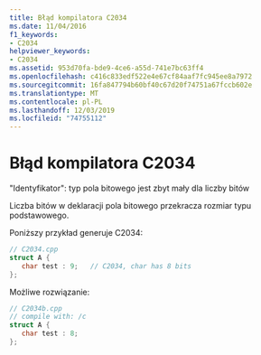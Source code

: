 ```yaml
---
title: Błąd kompilatora C2034
ms.date: 11/04/2016
f1_keywords:
- C2034
helpviewer_keywords:
- C2034
ms.assetid: 953d70fa-bde9-4ce6-a55d-741e7bc63ff4
ms.openlocfilehash: c416c833edf522e4e67cf84aaf7fc945ee8a7972
ms.sourcegitcommit: 16fa847794b60bf40c67d20f74751a67fccb602e
ms.translationtype: MT
ms.contentlocale: pl-PL
ms.lasthandoff: 12/03/2019
ms.locfileid: "74755112"
---
```

# <a name="compiler-error-c2034"></a>Błąd kompilatora C2034

"Identyfikator": typ pola bitowego jest zbyt mały dla liczby bitów

Liczba bitów w deklaracji pola bitowego przekracza rozmiar typu podstawowego.

Poniższy przykład generuje C2034:

```cpp
// C2034.cpp
struct A {
   char test : 9;   // C2034, char has 8 bits
};
```

Możliwe rozwiązanie:

```cpp
// C2034b.cpp
// compile with: /c
struct A {
   char test : 8;
};
```
